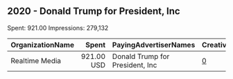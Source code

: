 ## 2020 - Donald Trump for President, Inc 
Spent: 921.00
Impressions: 279,132

|OrganizationName|Spent|PayingAdvertiserNames|CreativeUrls|Impressions|Genders|AgeBrackets|CountryCodes|BillingAddresses|CandidateBallotInformation|
|:---|---:|:---|:---|---:|:---|:---|:---|:---|:---|
|Realtime Media|921.00 USD|Donald Trump for President, Inc|[0](https://www.snap.com/political-ads/asset/ed8e22a7cc561e3c6fc8a8769bd0b80b864edee8e750cdc3c9e0afe2fa02c3a4?mediaType=mp4)|279,132||18+|united states|"P.O. Box 13410,Arlington,22219,US"|Donald J Trump for President|
